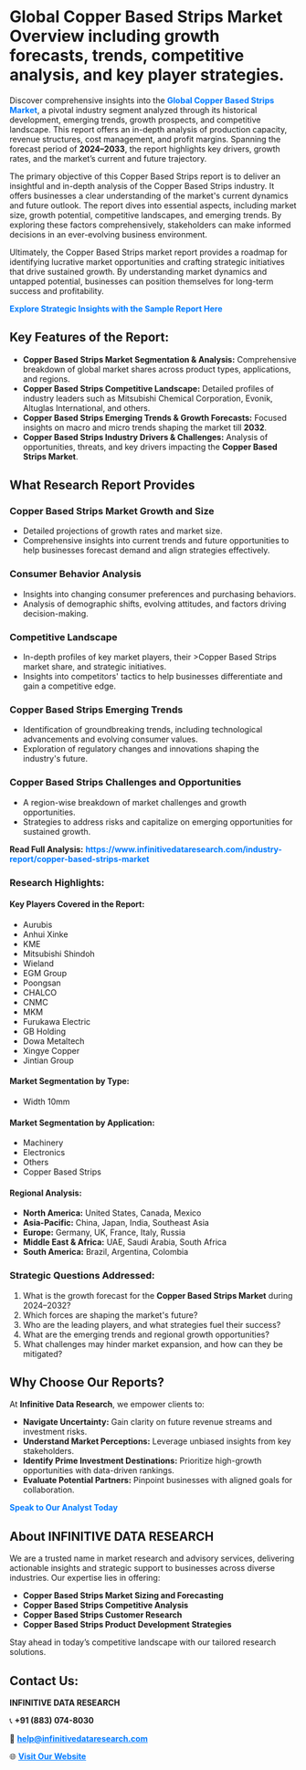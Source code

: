 <h1>Global Copper Based Strips Market Overview including growth forecasts, trends, competitive analysis, and key player strategies.</h1>
<p>
Discover comprehensive insights into the 
<a href="https://www.infinitivedataresearch.com/industry-report/copper-based-strips-market" rel="dofollow" style="color: #007BFF; text-decoration: none;"><strong>Global Copper Based Strips Market</strong></a>, a pivotal industry segment analyzed through its historical development, emerging trends, growth prospects, and competitive landscape. This report offers an in-depth analysis of production capacity, revenue structures, cost management, and profit margins. Spanning the forecast period of <strong>2024–2033</strong>, the report highlights key drivers, growth rates, and the market’s current and future trajectory.
</p>
<p>
The primary objective of this Copper Based Strips report is to deliver an insightful and in-depth analysis of the Copper Based Strips industry. It offers businesses a clear understanding of the market's current dynamics and future outlook. The report dives into essential aspects, including market size, growth potential, competitive landscapes, and emerging trends. By exploring these factors comprehensively, stakeholders can make informed decisions in an ever-evolving business environment.
</p>
<p>
Ultimately, the Copper Based Strips market report provides a roadmap for identifying lucrative market opportunities and crafting strategic initiatives that drive sustained growth. By understanding market dynamics and untapped potential, businesses can position themselves for long-term success and profitability.
</p>
<p>
<a href="https://www.infinitivedataresearch.com/request-sample/reportId=102662" style="color: #007BFF; text-decoration: none;"><strong>Explore Strategic Insights with the Sample Report Here</strong></a>
</p>

<h2>Key Features of the Report:</h2>
<ul>
<li><strong>Copper Based Strips Market Segmentation & Analysis:</strong> Comprehensive breakdown of global market shares across product types, applications, and regions.</li>
<li><strong>Copper Based Strips Competitive Landscape:</strong> Detailed profiles of industry leaders such as Mitsubishi Chemical Corporation, Evonik, Altuglas International, and others.</li>
<li><strong>Copper Based Strips Emerging Trends & Growth Forecasts:</strong> Focused insights on macro and micro trends shaping the market till <strong>2032</strong>.</li>
<li><strong>Copper Based Strips Industry Drivers & Challenges:</strong> Analysis of opportunities, threats, and key drivers impacting the <strong>Copper Based Strips Market</strong>.</li>
</ul>

<h2>What Research Report Provides</h2>
<h3>Copper Based Strips Market Growth and Size</h3>
<ul>
<li>Detailed projections of growth rates and market size.</li>
<li>Comprehensive insights into current trends and future opportunities to help businesses forecast demand and align strategies effectively.</li>
</ul>

<h3>Consumer Behavior Analysis</h3>
<ul>
<li>Insights into changing consumer preferences and purchasing behaviors.</li>
<li>Analysis of demographic shifts, evolving attitudes, and factors driving decision-making.</li>
</ul>

<h3>Competitive Landscape</h3>
<ul>
<li>In-depth profiles of key market players, their >Copper Based Strips market share, and strategic initiatives.</li>
<li>Insights into competitors' tactics to help businesses differentiate and gain a competitive edge.</li>
</ul>

<h3>Copper Based Strips Emerging Trends</h3>
<ul>
<li>Identification of groundbreaking trends, including technological advancements and evolving consumer values.</li>
<li>Exploration of regulatory changes and innovations shaping the industry's future.</li>
</ul>

<h3>Copper Based Strips Challenges and Opportunities</h3>
<ul>
<li>A region-wise breakdown of market challenges and growth opportunities.</li>
<li>Strategies to address risks and capitalize on emerging opportunities for sustained growth.</li>
</ul>
<p><strong>Read Full Analysis:</strong> <a href="https://www.infinitivedataresearch.com/industry-report/copper-based-strips-market" rel="dofollow" style="color: #007BFF; text-decoration: none;"><strong>https://www.infinitivedataresearch.com/industry-report/copper-based-strips-market</strong></a></p>
<h3>Research Highlights:</h3>
<h4>Key Players Covered in the Report:</h4>
<ul><li>Aurubis</li><li>Anhui Xinke</li><li>KME</li><li>Mitsubishi Shindoh</li><li>Wieland</li><li>EGM Group</li><li>Poongsan</li><li>CHALCO</li><li>CNMC</li><li>MKM</li><li>Furukawa Electric</li><li>GB Holding</li><li>Dowa Metaltech</li><li>Xingye Copper</li><li>Jintian Group</li></ul>
<h4>Market Segmentation by Type:</h4>
<ul><li>Width 10mm</li></ul>
<h4>Market Segmentation by Application:</h4>
<ul><li>Machinery</li><li>Electronics</li><li>Others</li><li>Copper Based Strips</li></ul>

<h4>Regional Analysis:</h4>
<ul>
<li><strong>North America:</strong> United States, Canada, Mexico</li>
<li><strong>Asia-Pacific:</strong> China, Japan, India, Southeast Asia</li>
<li><strong>Europe:</strong> Germany, UK, France, Italy, Russia</li>
<li><strong>Middle East & Africa:</strong> UAE, Saudi Arabia, South Africa</li>
<li><strong>South America:</strong> Brazil, Argentina, Colombia</li>
</ul>

<h3>Strategic Questions Addressed:</h3>
<ol>
<li>What is the growth forecast for the <strong>Copper Based Strips Market</strong> during 2024–2032?</li>
<li>Which forces are shaping the market's future?</li>
<li>Who are the leading players, and what strategies fuel their success?</li>
<li>What are the emerging trends and regional growth opportunities?</li>
<li>What challenges may hinder market expansion, and how can they be mitigated?</li>
</ol>

<h2>Why Choose Our Reports?</h2>
<p>At <strong>Infinitive Data Research</strong>, we empower clients to:</p>
<ul>
<li><strong>Navigate Uncertainty:</strong> Gain clarity on future revenue streams and investment risks.</li>
<li><strong>Understand Market Perceptions:</strong> Leverage unbiased insights from key stakeholders.</li>
<li><strong>Identify Prime Investment Destinations:</strong> Prioritize high-growth opportunities with data-driven rankings.</li>
<li><strong>Evaluate Potential Partners:</strong> Pinpoint businesses with aligned goals for collaboration.</li>
</ul>
<p><a href="https://www.infinitivedataresearch.com/industry-report/copper-based-strips-market" rel="dofollow" style="color: #007BFF; text-decoration: none;"><strong>Speak to Our Analyst Today</strong></a></p>

<h2>About INFINITIVE DATA RESEARCH</h2>
<p>We are a trusted name in market research and advisory services, delivering actionable insights and strategic support to businesses across diverse industries. Our expertise lies in offering:</p>
<ul>
<li><strong>Copper Based Strips Market Sizing and Forecasting</strong></li>
<li><strong>Copper Based Strips Competitive Analysis</strong></li>
<li><strong>Copper Based Strips Customer Research</strong></li>
<li><strong>Copper Based Strips Product Development Strategies</strong></li>
</ul>
<p>Stay ahead in today’s competitive landscape with our tailored research solutions.</p>

<h2>Contact Us:</h2>
<p><strong>INFINITIVE DATA RESEARCH</strong></p>
<p>📞 <strong>+91 (883) 074-8030</strong></p>
<p>📧 <strong><a href="mailto:help@infinitivedataresearch.com" style="color: #007BFF;">help@infinitivedataresearch.com</a></strong></p>
<p>🌐 <strong><a href="https://www.infinitivedataresearch.com" rel="dofollow" style="color: #007BFF;">Visit Our Website</a></strong></p>